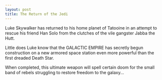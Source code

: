 ```yaml
---
layout: post
title: The Return of the Jedi
---
```


Luke Skywalker has returned to
his home planet of Tatooine in
an attempt to rescue his
friend Han Solo from the
clutches of the vile gangster
Jabba the Hutt.

Little does Luke know that the
GALACTIC EMPIRE has secretly
begun construction on a new
armored space station even
more powerful than the first
dreaded Death Star.

When completed, this ultimate
weapon will spell certain doom
for the small band of rebels
struggling to restore freedom
to the galaxy...